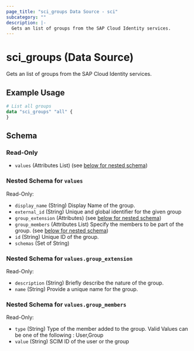 ```yaml
---
page_title: "sci_groups Data Source - sci"
subcategory: ""
description: |-
  Gets an list of groups from the SAP Cloud Identity services.
---
```


# sci_groups (Data Source)

Gets an list of groups from the SAP Cloud Identity services.

## Example Usage

```terraform
# List all groups
data "sci_groups" "all" {
}
```

<!-- schema generated by tfplugindocs -->
## Schema

### Read-Only

- `values` (Attributes List) (see [below for nested schema](#nestedatt--values))

<a id="nestedatt--values"></a>
### Nested Schema for `values`

Read-Only:

- `display_name` (String) Display Name of the group.
- `external_id` (String) Unique and global identifier for the given group
- `group_extension` (Attributes) (see [below for nested schema](#nestedatt--values--group_extension))
- `group_members` (Attributes List) Specify the members to be part of the group. (see [below for nested schema](#nestedatt--values--group_members))
- `id` (String) Unique ID of the group.
- `schemas` (Set of String)

<a id="nestedatt--values--group_extension"></a>
### Nested Schema for `values.group_extension`

Read-Only:

- `description` (String) Briefly describe the nature of the group.
- `name` (String) Provide a unique name for the group.


<a id="nestedatt--values--group_members"></a>
### Nested Schema for `values.group_members`

Read-Only:

- `type` (String) Type of the member added to the group. Valid Values can be one of the following : User,Group
- `value` (String) SCIM ID of the user or the group